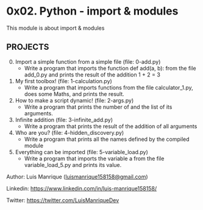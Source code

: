 # 0x02. Python - import & modules
This module is about import & modules

## PROJECTS

0. Import a simple function from a simple file (file: 0-add.py)
	- Write a program that imports the function def add(a, b): from the file add_0.py and prints the result of the addition 1 + 2 = 3
1. My first toolbox! (file: 1-calculation.py)
	- Write a program that imports functions from the file calculator_1.py, does some Maths, and prints the result.
2. How to make a script dynamic! (file: 2-args.py)
	- Write a program that prints the number of and the list of its arguments.
3. Infinite addition (file: 3-infinite_add.py)
	- Write a program that prints the result of the addition of all arguments
4. Who are you? (file: 4-hidden_discovery.py)
	- Write a program that prints all the names defined by the compiled module
5. Everything can be imported (file: 5-variable_load.py)
	- Write a program that imports the variable a from the file variable_load_5.py and prints its value.


Author: Luis Manrique (luismanrique158158@gmail.com)

Linkedin: https://www.linkedin.com/in/luis-manrique158158/

Twitter: https://twitter.com/LuisManriqueDev

